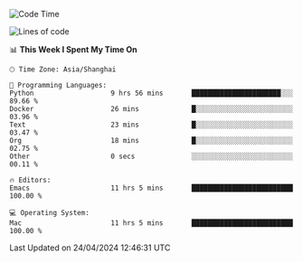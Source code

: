 <!--START_SECTION:waka-->
![Code Time](http://img.shields.io/badge/Code%20Time-1%2C921%20hrs%2056%20mins-blue)

![Lines of code](https://img.shields.io/badge/From%20Hello%20World%20I%27ve%20Written-305.9%20thousand%20lines%20of%20code-blue)

📊 **This Week I Spent My Time On** 

```text
🕑︎ Time Zone: Asia/Shanghai

💬 Programming Languages: 
Python                   9 hrs 56 mins       ██████████████████████░░░   89.66 % 
Docker                   26 mins             █░░░░░░░░░░░░░░░░░░░░░░░░   03.96 % 
Text                     23 mins             █░░░░░░░░░░░░░░░░░░░░░░░░   03.47 % 
Org                      18 mins             █░░░░░░░░░░░░░░░░░░░░░░░░   02.75 % 
Other                    0 secs              ░░░░░░░░░░░░░░░░░░░░░░░░░   00.11 % 

🔥 Editors: 
Emacs                    11 hrs 5 mins       █████████████████████████   100.00 % 

💻 Operating System: 
Mac                      11 hrs 5 mins       █████████████████████████   100.00 % 
```


 Last Updated on 24/04/2024 12:46:31 UTC
<!--END_SECTION:waka-->
